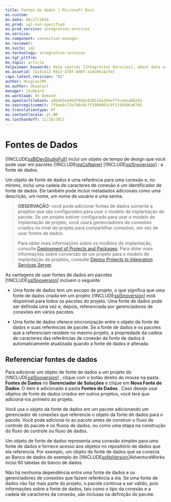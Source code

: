 ```yaml
---
title: Fontes de dados | Microsoft Docs
ms.custom: 
ms.date: 08/27/2016
ms.prod: sql-non-specified
ms.prod_service: integration-services
ms.service: 
ms.component: connection-manager
ms.reviewer: 
ms.suite: sql
ms.technology: integration-services
ms.tgt_pltfrm: 
ms.topic: article
helpviewer_keywords: data sources [Integration Services], about data sources
ms.assetid: 7ac81612-9822-470f-8d0f-a1dc96142fe3
caps.latest.revision: "41"
author: douglaslMS
ms.author: douglasl
manager: jhubbard
ms.workload: On Demand
ms.openlocfilehash: a9bdd1ee95d794dc02851da35beff5ce4ea88243
ms.sourcegitcommit: 7f8aebc72e7d0c8cff3990865c9f1316996a67d5
ms.translationtype: HT
ms.contentlocale: pt-BR
ms.lasthandoff: 11/20/2017
---
```

# <a name="data-sources"></a>Fontes de Dados
  [!INCLUDE[ssBIDevStudioFull](../../includes/ssbidevstudiofull-md.md)] inclui um objeto de tempo de design que você pode usar em pacotes [!INCLUDE[msCoName](../../includes/msconame-md.md)] [!INCLUDE[ssISnoversion](../../includes/ssisnoversion-md.md)] : a fonte de dados.  
  
 Um objeto de fonte de dados é uma referência para uma conexão e, no mínimo, inclui uma cadeia de caracteres de conexão e um identificador de fonte de dados. Ele também pode incluir metadados adicionais como uma descrição, um nome, um nome de usuário e uma senha.  
  
> **OBSERVAÇÃO:** você pode adicionar fontes de dados somente a projetos que são configurados para usar o modelo de implantação de pacote. Se um projeto estiver configurado para usar o modelo de implantação de projeto, você usará gerenciadores de conexões criados no nível do projeto para compartilhar conexões, em vez de usar fontes de dados.  
>   
>  Para obter mais informações sobre os modelos de implantação, consulte [Deployment of Projects and Packages](../packages/deploy-integration-services-ssis-projects-and-packages.md). Para obter mais informações sobre conversão de um projeto para o modelo de implantação de projetos, consulte [Deploy Projects to Integration Services Server](https://msdn.microsoft.com/library/hh231102.aspx).  
  
 As vantagens de usar fontes de dados em pacotes [!INCLUDE[ssISnoversion](../../includes/ssisnoversion-md.md)] incluem o seguinte:  
  
-   Uma fonte de dados tem um escopo de projeto, o que significa que uma fonte de dados criada em um projeto [!INCLUDE[ssISnoversion](../../includes/ssisnoversion-md.md)] está disponível para todos os pacotes do projeto. Uma fonte de dados pode ser definida uma vez e, depois, referenciada por gerenciadores de conexões em vários pacotes.  
  
-   Uma fonte de dados oferece sincronização entre o objeto da fonte de dados e suas referências de pacote. Se a fonte de dados e os pacotes que a referenciam residem no mesmo projeto, a propriedade da cadeia de caracteres das referências de conexão da fonte de dados é automaticamente atualizada quando a fonte de dados é alterada.  
  
## <a name="reference-data-sources"></a>Referenciar fontes de dados  
 Para adicionar um objeto de fonte de dados a um projeto do [!INCLUDE[ssISnoversion](../../includes/ssisnoversion-md.md)] , clique com o botão direito do mouse na pasta **Fontes de Dados** no **Gerenciador de Soluções** e clique em **Nova Fonte de Dados**. O item é adicionado à pasta **Fontes de Dados** . Caso deseje usar objetos de fonte de dados criados em outros projetos, você terá que adicioná-los primeiro ao projeto.  
  
 Você usa o objeto da fonte de dados em um pacote adicionando um gerenciador de conexões que referencie o objeto da fonte de dados para o pacote. Você pode adicioná-lo ao pacote antes de construir o fluxo de controle do pacote e os fluxos de dados, ou como uma etapa na construção do fluxo de controle ou fluxo de dados.  
  
 Um objeto de fonte de dados representa uma conexão simples para uma fonte de dados e fornece acesso aos objetos no repositório de dados que ela referencia. Por exemplo, um objeto de fonte de dados que se conecta ao Banco de dados de exemplo do [!INCLUDE[ssNoVersion](../../includes/ssnoversion-md.md)]AdventureWorks inclui 60 tabelas do banco de dados.  
  
 Não há nenhuma dependência entre uma fonte de dados e os gerenciadores de conexões que fazem referência a ela. Se uma fonte de dados não faz mais parte do projeto, o pacote continua a ser válido, pois informações sobre a fonte de dados, tais como o tipo da conexão e a cadeia de caracteres da conexão, são inclusas na definição do pacote.  
  
  
